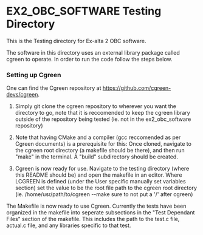 # EX2_OBC_SOFTWARE Testing Directory
This is the Testing directory for Ex-alta 2 OBC software. 

The software in this directory uses an external library package called cgreen to operate. In order to run the code follow the steps below.

### Setting up Cgreen
One can find the Cgreen repository at https://github.com/cgreen-devs/cgreen.

1. Simply git clone the cgreen repository to wherever you want the directory to go, note that it is reccomended to keep the cgreen library outside of the repository being tested (ie. not in the ex2_obc_software repository)

2. Note that having CMake and a compiler (gcc reccomended as per Cgreen documents) is a prerequisite for this: 
	Once cloned, navigate to the cgreen root directory (a makefile should be there), and then run "make" in the terminal. A "build" subdirectory should be created.

3. Cgreen is now ready for use. Navigate to the testing directory (where this README should be) and open the makefile in an editor.
	Where LCGREEN is defined (under the User specific manually set variables section) set the value to be the root file path to the cgreen root directory (ie. /home/usr/path/to/cgreen  --make sure to not put a '/' after cgreen)

The Makefile is now ready to use Cgreen. Currently the tests have been organized in the makefile into seperate subsections in the "Test Dependant Files" section of the makefile. This includes the path to the test.c file, actual.c file, and any libraries specific to that test.
